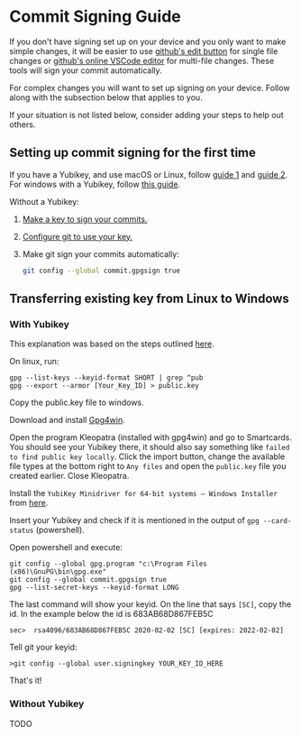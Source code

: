 # Commit Signing Guide

If you don't have signing set up on your device and you only want to make simple changes, it will be easier to use [github's edit button](https://docs.github.com/en/repositories/working-with-files/managing-files/editing-files) for single file changes or [github's online VSCode editor](https://docs.github.com/en/codespaces/the-githubdev-web-based-editor#opening-the-githubdev-editor) for multi-file changes. These tools will sign your commit automatically.

For complex changes you will want to set up signing on your device.
Follow along with the subsection below that applies to you.

If your situation is not listed below, consider adding your steps to help out others.

## Setting up commit signing for the first time

If you have a Yubikey, and use macOS or Linux, follow [guide 1](https://dev.to/paulmicheli/using-your-yubikey-to-get-started-with-gpg-3h4k) and [guide 2](https://dev.to/paulmicheli/using-your-yubikey-for-signed-git-commits-4l73).
For windows with a Yubikey, follow [this guide](https://scatteredcode.net/signing-git-commits-using-yubikey-on-windows/).

Without a Yubikey:
  1. [Make a key to sign your commits.](https://docs.github.com/en/authentication/managing-commit-signature-verification/generating-a-new-gpg-key)
  2. [Configure git to use your key.](https://docs.github.com/en/authentication/managing-commit-signature-verification/telling-git-about-your-signing-key)
  3. Make git sign your commits automatically:

     ```sh
     git config --global commit.gpgsign true
     ```

## Transferring existing key from Linux to Windows

### With Yubikey

This explanation was based on the steps outlined [here](https://scatteredcode.net/signing-git-commits-using-yubikey-on-windows/).

On linux, run:
```
gpg --list-keys --keyid-format SHORT | grep ^pub
gpg --export --armor [Your_Key_ID] > public.key
```

Copy the public.key file to windows.

Download and install [Gpg4win](https://www.gpg4win.org/get-gpg4win.html).

Open the program Kleopatra (installed with gpg4win) and go to Smartcards.
You should see your Yubikey there, it should also say something like `failed to find public key locally`. Click the import button, change the available file types at the bottom right to `Any files` and open the `public.key` file you created earlier.
Close Kleopatra.

Install the `YubiKey Minidriver for 64-bit systems – Windows Installer` from [here](https://www.yubico.com/support/download/smart-card-drivers-tools/).

Insert your Yubikey and check if it is mentioned in the output of `gpg --card-status` (powershell).

Open powershell and execute:
```
git config --global gpg.program "c:\Program Files (x86)\GnuPG\bin\gpg.exe"
git config --global commit.gpgsign true
gpg --list-secret-keys --keyid-format LONG
```
The last command will show your keyid. On the line that says `[SC]`, copy the id.
In the example below the id is 683AB68D867FEB5C
```
sec>  rsa4096/683AB68D867FEB5C 2020-02-02 [SC] [expires: 2022-02-02]
```

Tell git your keyid:
```
>git config --global user.signingkey YOUR_KEY_ID_HERE
```

That's it!

### Without Yubikey

TODO

 
